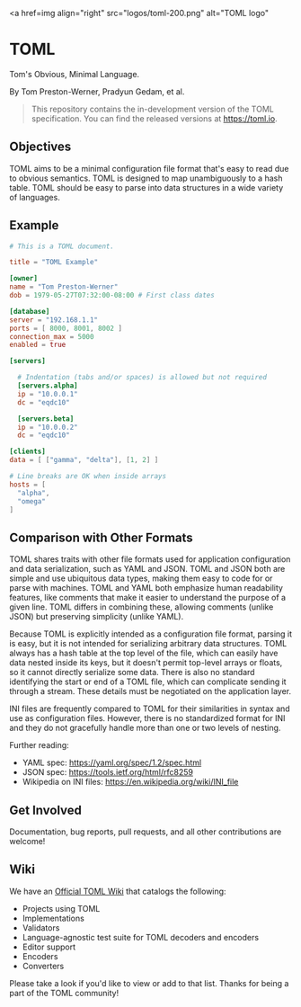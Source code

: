<a href=img align="right" src="logos/toml-200.png" alt="TOML logo"</a>

# TOML

Tom's Obvious, Minimal Language.

By Tom Preston-Werner, Pradyun Gedam, et al.

> This repository contains the in-development version of the TOML specification.
> You can find the released versions at https://toml.io.

## Objectives

TOML aims to be a minimal configuration file format that's easy to read due to
obvious semantics. TOML is designed to map unambiguously to a hash table. TOML
should be easy to parse into data structures in a wide variety of languages.

## Example

```toml
# This is a TOML document.

title = "TOML Example"

[owner]
name = "Tom Preston-Werner"
dob = 1979-05-27T07:32:00-08:00 # First class dates

[database]
server = "192.168.1.1"
ports = [ 8000, 8001, 8002 ]
connection_max = 5000
enabled = true

[servers]

  # Indentation (tabs and/or spaces) is allowed but not required
  [servers.alpha]
  ip = "10.0.0.1"
  dc = "eqdc10"

  [servers.beta]
  ip = "10.0.0.2"
  dc = "eqdc10"

[clients]
data = [ ["gamma", "delta"], [1, 2] ]

# Line breaks are OK when inside arrays
hosts = [
  "alpha",
  "omega"
]
```

## Comparison with Other Formats

TOML shares traits with other file formats used for application configuration
and data serialization, such as YAML and JSON. TOML and JSON both are simple and
use ubiquitous data types, making them easy to code for or parse with machines.
TOML and YAML both emphasize human readability features, like comments that make
it easier to understand the purpose of a given line. TOML differs in combining
these, allowing comments (unlike JSON) but preserving simplicity (unlike YAML).

Because TOML is explicitly intended as a configuration file format, parsing it
is easy, but it is not intended for serializing arbitrary data structures. TOML
always has a hash table at the top level of the file, which can easily have data
nested inside its keys, but it doesn't permit top-level arrays or floats, so it
cannot directly serialize some data. There is also no standard identifying the
start or end of a TOML file, which can complicate sending it through a stream.
These details must be negotiated on the application layer.

INI files are frequently compared to TOML for their similarities in syntax and
use as configuration files. However, there is no standardized format for INI and
they do not gracefully handle more than one or two levels of nesting.

Further reading:

- YAML spec: https://yaml.org/spec/1.2/spec.html
- JSON spec: https://tools.ietf.org/html/rfc8259
- Wikipedia on INI files: https://en.wikipedia.org/wiki/INI_file

## Get Involved

Documentation, bug reports, pull requests, and all other contributions are
welcome!

## Wiki

We have an [Official TOML Wiki](https://github.com/toml-lang/toml/wiki) that
catalogs the following:

- Projects using TOML
- Implementations
- Validators
- Language-agnostic test suite for TOML decoders and encoders
- Editor support
- Encoders
- Converters

Please take a look if you'd like to view or add to that list. Thanks for being a
part of the TOML community!
